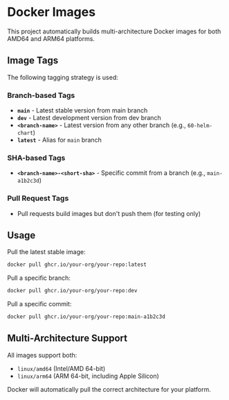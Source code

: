 # Docker Images

This project automatically builds multi-architecture Docker images for both AMD64 and ARM64 platforms.

## Image Tags

The following tagging strategy is used:

### Branch-based Tags
- **`main`** - Latest stable version from main branch
- **`dev`** - Latest development version from dev branch  
- **`<branch-name>`** - Latest version from any other branch (e.g., `60-helm-chart`)
- **`latest`** - Alias for `main` branch

### SHA-based Tags
- **`<branch-name>-<short-sha>`** - Specific commit from a branch (e.g., `main-a1b2c3d`)

### Pull Request Tags
- Pull requests build images but don't push them (for testing only)

## Usage

Pull the latest stable image:
```bash
docker pull ghcr.io/your-org/your-repo:latest
```

Pull a specific branch:
```bash
docker pull ghcr.io/your-org/your-repo:dev
```

Pull a specific commit:
```bash
docker pull ghcr.io/your-org/your-repo:main-a1b2c3d
```

## Multi-Architecture Support

All images support both:
- `linux/amd64` (Intel/AMD 64-bit)
- `linux/arm64` (ARM 64-bit, including Apple Silicon)

Docker will automatically pull the correct architecture for your platform.
